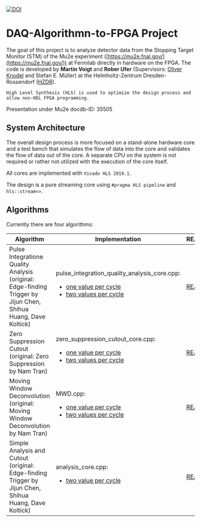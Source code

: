 [![DOI](https://rodare.hzdr.de/badge/DOI/10.14278/rodare.721.svg)](https://doi.org/10.14278/rodare.721)

# DAQ-Algorithmn-to-FPGA Project

The goal of this project is to analyze detector data from the Stopping Target Monitor (STM) of the Mu2e experiment ([https://mu2e.fnal.gov/](https://mu2e.fnal.gov/)) at Fermilab directly in hardware on the FPGA. The code is developed by **Martin Voigt** and **Rober Ufer** (Supervisors: [Oliver Knodel](mailto:o.knodel@hzdr.de) and Stefan E. Müller) at the Helmholtz-Zentrum Dresden-Rossendorf ([HZDR](https://www.hzdr.de)).

    High Level Synthesis (HLS) is used to optimize the design process and allow non-HDL FPGA programming.

Presentation under Mu2e docdb-ID: 35505

## System Architecture
The overall design process is more focused on a stand-alone hardware core and
a test bench that simulates the flow of data into the core and validates the flow of data out of the
core. A separate CPU on the system is not required or rather not utilized with
the execution of the core itself.

All cores are implemented with `Vivado HLS 2019.1`.

The design is a pure streaming core using `#pragma HLS pipeline` and `hls::stream<>`.

## Algorithms
Currently there are four algorithms:

Algorithm | Implementation | README
---|---|---
Pulse Integratione Quality Analysis <br> (original: Edge-finding Trigger by Jijun Chen, Shihua Huang, Dave Koltick) |  pulse_integration_quality_analysis_core.cpp: <ul><li> [one value per cycle](pulse_integration_quality_analysis/one_value_per_cycle/pulse_integration_quality_analysis_core.cpp) </li><li> [two values per cycle](pulse_integration_quality_analysis/two_values_per_cycle/pulse_integration_quality_analysis_core.cpp) </li></ul> | [README](pulse_integration_quality_analysis/README.md)
Zero Suppression Cutout <br> (original: Zero Suppression by Nam Tran) | zero_suppression_cutout_core.cpp: <ul><li> [one value per cycle](zero_suppression_cutout/one_value_per_cycle/zero_suppression_cutout_core.cpp) </li><li> [two values per cycle](zero_suppression_cutout/two_values_per_cycle/zero_suppression_cutout_core.cpp) </li></ul> | [README](zero_suppression_cutout/README.md)
Moving Window Deconvolution <br> (original: Moving Window Deconvolution by Nam Tran) | MWD.cpp: <ul><li> [one value per cycle](experimental_cores/MWD_one_value_per_cycle/MWD.cpp) </li><li> [two values per cycle](experimental_cores/MWD_two_values_per_cycle/MWD.cpp) </li></ul> | [README](experimental_cores/README.md)
Simple Analysis and Cutout <br> (original: Edge-finding Trigger by Jijun Chen, Shihua Huang, Dave Koltick) | analysis_core.cpp: <ul><li> [two value per cycle](experimental_cores/simple_analysis_and_cutout_core/analysis_core.cpp) </li></ul> | [README](experimental_cores/README.md)
